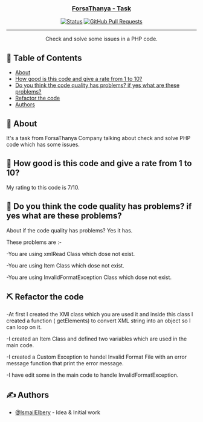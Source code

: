 <p align="center">
  <a href="" rel="noopener">
</p>

<h3 align="center">ForsaThanya - Task</h3>

<div align="center">

[![Status](https://img.shields.io/badge/status-active-success.svg)]()
[![GitHub Pull Requests](https://img.shields.io/github/issues-pr/kylelobo/The-Documentation-Compendium.svg)](https://github.com/kylelobo/The-Documentation-Compendium/pulls)

</div>

---

<p align="center"> Check and solve some issues in a PHP code.
    <br> 
</p>

## 📝 Table of Contents

- [About](#about)
- [How good is this code and give a rate from 1 to 10?](#rate_code)
- [Do you think the code quality has problems? if yes what are these problems?](#quality_problems)
- [Refactor the code](#refactor_code)
- [Authors](#authors)

## 🧐 About <a name = "about"></a>

It's a task from ForsaThanya Company talking about check and solve PHP code which has some issues.

## 🏁 How good is this code and give a rate from 1 to 10? <a name = "rate_code"></a>
My rating to this code is 7/10.

## 🚀 Do you think the code quality has problems? if yes what are these problems? <a name = "quality_problems"></a>

About if the code quality has problems? Yes it has.

These problems are :-

-You are using xmlRead Class which dose not exist.

-You are using Item Class which dose not exist.

-You are using InvalidFormatException Class which dose not exist.
## ⛏️ Refactor the code <a name = "refactor_code"></a>

-At first I created the XMl class which you are used it and inside this class I created a function ( getElements) to convert XML string into an object so I can loop on it.

-I created an Item Class and defined two variables which are used in the main code.

-I created a Custom Exception to handel Invalid Format File with an error message function that print the error message.

-I have edit some in the main code to handle InvalidFormatException.

## ✍️ Authors <a name = "authors"></a>

- [@IsmailElbery](https://github.com/IsmailElbery) - Idea & Initial work
